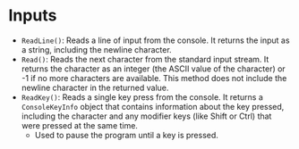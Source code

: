 # Inputs

- `ReadLine()`: Reads a line of input from the console. It returns the input as a string, including the newline character.
- `Read()`: Reads the next character from the standard input stream. It returns the character as an integer (the ASCII value of the character) or -1 if no more characters are available. This method does not include the newline character in the returned value.
- `ReadKey()`: Reads a single key press from the console. It returns a `ConsoleKeyInfo` object that contains information about the key pressed, including the character and any modifier keys (like Shift or Ctrl) that were pressed at the same time.
  - Used to pause the program until a key is pressed.
